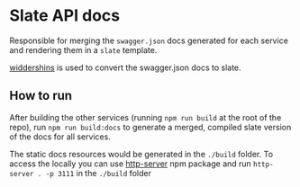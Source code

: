 # Slate API docs

Responsible for merging the `swagger.json` docs generated for each service and rendering them in a `slate` template.

[widdershins](https://github.com/Mermade/widdershins) is used to convert the swagger.json docs to slate.

## How to run

After building the other services (running `npm run build` at the root of the repo), run `npm run build:docs` to generate a merged, compiled slate version of the docs for all services.

The static docs resources would be generated in the `./build` folder.
To access the locally you can use [http-server](https://www.npmjs.com/package/http-server) npm package and run `http-server . -p 3111` in the `./build` folder
